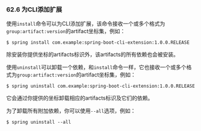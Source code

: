 ### 62.6 为CLI添加扩展

使用`install`命令可以为CLI添加扩展，该命令接收一个或多个格式为`group:artifact:version`的artifact坐标集，例如：
```shell
$ spring install com.example:spring-boot-cli-extension:1.0.0.RELEASE
```
除安装你提供坐标的artifacts标识外，该artifacts的所有依赖也会被安装。

使用`uninstall`可以卸载一个依赖，和`install`命令一样，它也接收一个或多个格式为`group:artifact:version`的artifact坐标集，例如：
```shell
$ spring uninstall com.example:spring-boot-cli-extension:1.0.0.RELEASE
```
它会通过你提供的坐标卸载相应的artifacts标识及它们的依赖。

为了卸载所有附加依赖，你可以使用`--all`选项，例如：
```shell
$ spring uninstall --all
```
